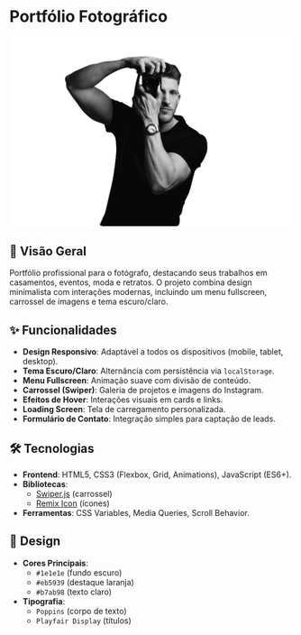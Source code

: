 # Portfólio Fotográfico 

![Preview do Projeto](Images/011.png)

## 📌 Visão Geral

Portfólio profissional para o fotógrafo, destacando seus trabalhos em casamentos, eventos, moda e retratos. O projeto combina design minimalista com interações modernas, incluindo um menu fullscreen, carrossel de imagens e tema escuro/claro.

## ✨ Funcionalidades

- **Design Responsivo**: Adaptável a todos os dispositivos (mobile, tablet, desktop).
- **Tema Escuro/Claro**: Alternância com persistência via `localStorage`.
- **Menu Fullscreen**: Animação suave com divisão de conteúdo.
- **Carrossel (Swiper)**: Galeria de projetos e imagens do Instagram.
- **Efeitos de Hover**: Interações visuais em cards e links.
- **Loading Screen**: Tela de carregamento personalizada.
- **Formulário de Contato**: Integração simples para captação de leads.

## 🛠️ Tecnologias

- **Frontend**: HTML5, CSS3 (Flexbox, Grid, Animations), JavaScript (ES6+).
- **Bibliotecas**: 
  - [Swiper.js](https://swiperjs.com/) (carrossel)
  - [Remix Icon](https://remixicon.com/) (ícones)
- **Ferramentas**: CSS Variables, Media Queries, Scroll Behavior.

## 🎨 Design

- **Cores Principais**: 
  - `#1e1e1e` (fundo escuro)
  - `#eb5939` (destaque laranja)
  - `#b7ab98` (texto claro)
- **Tipografia**: 
  - `Poppins` (corpo de texto)
  - `Playfair Display` (títulos)

